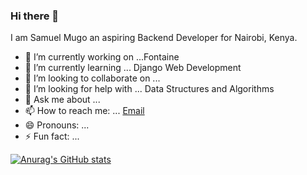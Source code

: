 ### Hi there 👋

I am Samuel Mugo an aspiring Backend Developer for Nairobi, Kenya.

<!--
**sam-mugo/sam-mugo** is a ✨ _special_ ✨ repository because its `README.md` (this file) appears on your GitHub profile.
-->



- 🔭 I’m currently working on ...Fontaine
- 🌱 I’m currently learning ... Django Web Development
- 👯 I’m looking to collaborate on ... 
- 🤔 I’m looking for help with ... Data Structures and Algorithms
- 💬 Ask me about ... 
- 📫 How to reach me: ... [Email](mailto:mugosam95@gmail.com)
- 😄 Pronouns: ... 
- ⚡ Fun fact: ... 

[![Anurag's GitHub stats](https://github-readme-stats.vercel.app/api?username=sam-mugo)](https://github.com/anuraghazra/github-readme-stats)


